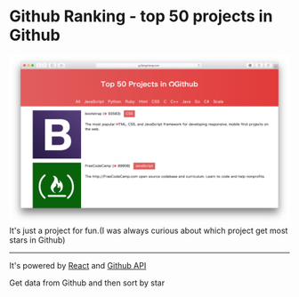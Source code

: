 # Github Ranking - top 50 projects in Github
![screenshots](https://github.com/iawia002/github-ranking/raw/master/screenshots/1.png)
It's just a project for fun.(I was always curious about which project get most stars in Github)

***

It's powered by [React](https://github.com/facebook/react) and [Github API](https://developer.github.com/v3/)

Get data from Github and then sort by star